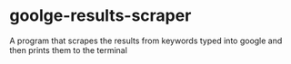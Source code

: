 # goolge-results-scraper
A program that scrapes the results from keywords typed into google and then prints them to the terminal 
